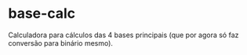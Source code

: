 # base-calc
Calculadora para cálculos das 4 bases principais (que por agora só faz conversão para binário mesmo).

